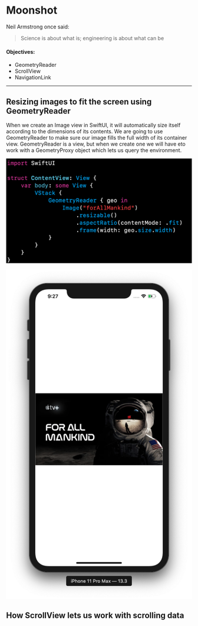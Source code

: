 # Moonshot

Neil Armstrong once said: 

> Science is about what is; engineering is about what can be

#### Objectives:

- GeometryReader
- ScrollView
- NavigationLink

---

## Resizing images to fit the screen using GeometryReader

When we create an Image view in SwiftUI, it will automatically size itself according to the dimensions of its contents. We are going to use GeometryReader to make sure our image fills the full width of its container view. GeometryReader is a view, but when we create one we will have eto work with a GeometryProxy object which lets us query the environment. 

![icon](images/GeometryReader.png)

![icon](images/GeometryReader-simulator.png)

## How ScrollView lets us work with scrolling data

